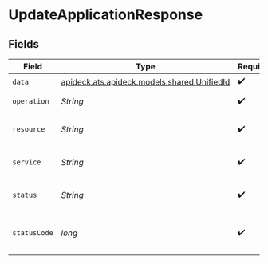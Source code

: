 # UpdateApplicationResponse


## Fields

| Field                                                                           | Type                                                                            | Required                                                                        | Description                                                                     | Example                                                                         |
| ------------------------------------------------------------------------------- | ------------------------------------------------------------------------------- | ------------------------------------------------------------------------------- | ------------------------------------------------------------------------------- | ------------------------------------------------------------------------------- |
| `data`                                                                          | [apideck.ats.apideck.models.shared.UnifiedId](../../models/shared/UnifiedId.md) | :heavy_check_mark:                                                              | N/A                                                                             |                                                                                 |
| `operation`                                                                     | *String*                                                                        | :heavy_check_mark:                                                              | Operation performed                                                             | update                                                                          |
| `resource`                                                                      | *String*                                                                        | :heavy_check_mark:                                                              | Unified API resource name                                                       | Applications                                                                    |
| `service`                                                                       | *String*                                                                        | :heavy_check_mark:                                                              | Apideck ID of service provider                                                  | sap-successfactors                                                              |
| `status`                                                                        | *String*                                                                        | :heavy_check_mark:                                                              | HTTP Response Status                                                            | OK                                                                              |
| `statusCode`                                                                    | *long*                                                                          | :heavy_check_mark:                                                              | HTTP Response Status Code                                                       | 200                                                                             |